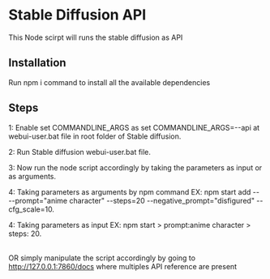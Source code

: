 # Stable Diffusion API

This Node scirpt will runs the stable diffusion as API

## Installation

Run npm i command to install all the available dependencies

## Steps

1: Enable set COMMANDLINE_ARGS as set COMMANDLINE_ARGS=--api at webui-user.bat file in root folder of Stable diffusion.


2: Run Stable diffusion webui-user.bat file.


3: Now run the node script accordingly by taking the parameters as input or as arguments.


4: Taking parameters as arguments by npm command EX: npm start add -- --prompt="anime character" --steps=20 --negative_prompt="disfigured" --cfg_scale=10.


4: Taking parameters as input EX: npm start > prompt:anime character > steps: 20.

\
OR simply manipulate the script accordingly by going to http://127.0.0.1:7860/docs where multiples API reference are present